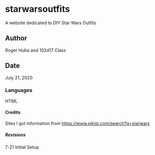 # starwarsoutfits

A website dedicated to DIY Star Wars Outfits

## Author

Roger Huba and 102d17 Class

## Date

July 21, 2020

### Languages

HTML

#### Credits

Sites I got information from
https://www.pikist.com/search?q=starwars 


##### Revisions

7-21 Initial Setup
